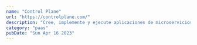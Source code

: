 ```yaml
---
name: "Control Plane"
url: "https://controlplane.com/"
description: "Cree, implemente y ejecute aplicaciones de microservicios de forma más rápida y sencilla mediante una plataforma de aplicaciones nativas (PaaS) de varias nubes que combina la potencia de AWS, GCP y Azure"
category: "paas"
pubDate: "Sun Apr 16 2023"
---
```

